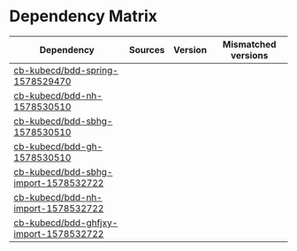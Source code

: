 # Dependency Matrix

Dependency | Sources | Version | Mismatched versions
---------- | ------- | ------- | -------------------
[cb-kubecd/bdd-spring-1578529470](https://github.com/cb-kubecd/bdd-spring-1578529470.git) |  | []() | 
[cb-kubecd/bdd-nh-1578530510](https://github.com/cb-kubecd/bdd-nh-1578530510.git) |  | []() | 
[cb-kubecd/bdd-sbhg-1578530510](https://github.com/cb-kubecd/bdd-sbhg-1578530510.git) |  | []() | 
[cb-kubecd/bdd-gh-1578530510](https://github.com/cb-kubecd/bdd-gh-1578530510.git) |  | []() | 
[cb-kubecd/bdd-sbhg-import-1578532722](https://github.com/cb-kubecd/bdd-sbhg-import-1578532722.git) |  | []() | 
[cb-kubecd/bdd-nh-import-1578532722](https://github.com/cb-kubecd/bdd-nh-import-1578532722.git) |  | []() | 
[cb-kubecd/bdd-ghfjxy-import-1578532722](https://github.com/cb-kubecd/bdd-ghfjxy-import-1578532722.git) |  | []() | 
